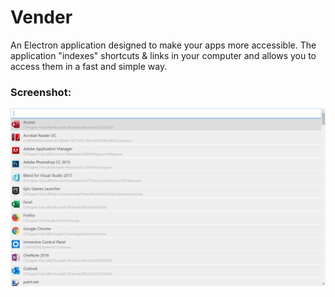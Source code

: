 # Vender
An Electron application designed to make your apps more accessible.
The application "indexes" shortcuts & links in your computer and allows you to access them in a fast and simple way.

### Screenshot:
![alt text](./preview.png)
